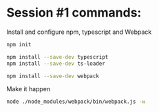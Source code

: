 # Session #1 commands:

Install and configure npm, typescript and Webpack

```bash
npm init

npm install --save-dev typescript
npm install --save-dev ts-loader

npm install --save-dev webpack
```

Make it happen

```bash
node ./node_modules/webpack/bin/webpack.js -w
```